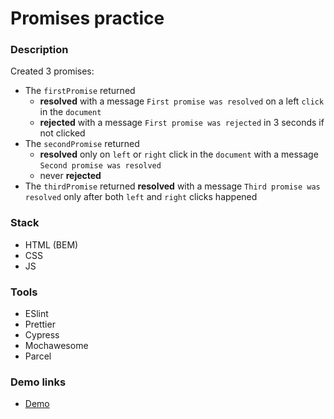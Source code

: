 # Promises practice

### Description

Created 3 promises:
- The `firstPromise` returned
  - **resolved** with a message `First promise was resolved` on a left `click` in the `document`
  - **rejected** with a message `First promise was rejected` in 3 seconds if not clicked
- The `secondPromise` returned
  - **resolved** only on `left` or `right` click in the `document` with a message `Second promise was resolved`
  - never **rejected**
- The `thirdPromise` returned **resolved** with a message `Third promise was resolved` only after both `left` and `right` clicks happened

### Stack

- HTML (BEM)
- CSS
- JS

### Tools

- ESlint
- Prettier
- Cypress
- Mochawesome
- Parcel

### Demo links

- [Demo](https://AndriiZakharenko.github.io/promises-practice/)
